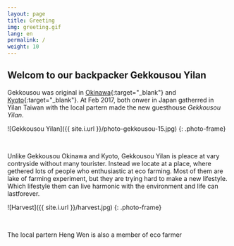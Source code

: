 ```yaml
---
layout: page
title: Greeting
img: greeting.gif
lang: en
permalink: /
weight: 10
---
```

## Welcom to our backpacker Gekkousou Yilan
Gekkousou was original in [Okinawa](http://gekkousou.net/){:target="_blank"} and [Kyoto](http://www.gekkousou.com){:target="_blank"}. At Feb 2017, both onwer in Japan gatherred in Yilan Taiwan with the local partern made the new guesthouse _Gekkousou Yilan_.

![Gekkousou Yilan]({{ site.i.url }}/photo-gekkousou-15.jpg)
{: .photo-frame}

<br />

Unlike Gekkousou Okinawa and Kyoto, Gekkousou Yilan is pleace at vary contryside without many tourister. Instead we locate at a place, where gethered lots of people who enthusiastic at eco farming. Most of them are lake of farming experiment, but they are trying hard to make a new lifestyle. Which lifestyle them can live harmonic with the environment and life can lastforever.

![Harvest]({{ site.i.url }}/harvest.jpg)
{: .photo-frame}

<br />

The local partern Heng Wen is also a member of eco farmer
